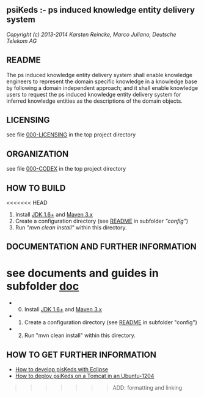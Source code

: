 psiKeds :- ps induced knowledge entity delivery system
------------------------------------------------------

*Copyright (c) 2013-2014 Karsten Reincke, Marco Juliano, Deutsche Telekom AG*

README
------
The ps induced knowledge entity delivery system shall enable knowledge
engineers to represent the domain specific knowledge in a knowledge base by
following a domain independent approach; and it shall enable knowledge users
to request the ps induced knowledge entity delivery system for inferred
knowledge entities as the descriptions of the domain objects.

LICENSING
---------
see file [000-LICENSING](000-LICENSING) in the top project directory

ORGANIZATION
------------
see file [000-CODEX](000-CODEX) in the top project directory

HOW TO BUILD
------------
<<<<<<< HEAD
1. Install [JDK 1.6+](http://www.oracle.com/technetwork/java/javase/downloads/index.html) and [Maven 3.x](http://maven.apache.org/download.cgi)
2. Create a configuration directory (see [README](config/README.md) in subfolder *"config"*)
3. Run *"mvn clean install"* within this directory.

DOCUMENTATION AND FURTHER INFORMATION
-------------------------------------
see documents and guides in subfolder [doc](doc/)
=======
- 0. Install [JDK 1.6+](http://www.oracle.com/technetwork/java/javase/downloads/index.html) and [Maven 3.x](http://maven.apache.org/download.cgi)
- 1. Create a configuration directory (see [README](config/README.md) in subfolder "config")
- 2. Run "mvn clean install" within this directory.

HOW TO GET FURTHER INFORMATION
------------------------------
- [How to develop pisKeds with Eclipse](doc/HowtoDevelopPiskedsWithEclipse.README)
- [How to deploy psiKeds on a Tomcat in an Ubuntu-1204](doc/HowtoDeployPsikedsOnTomcatUbuntu1204.README)
>>>>>>> ADD: formatting and linking
